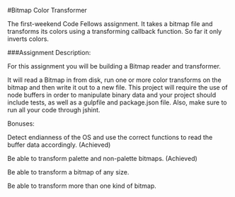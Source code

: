 #Bitmap Color Transformer

The first-weekend Code Fellows assignment. It takes a bitmap file and transforms its colors using a transforming callback function. So far it only inverts colors.

###Assignment Description:

For this assignment you will be building a Bitmap reader and transformer.

It will read a Bitmap in from disk, run one or more color transforms on the bitmap and then write it out to a new file. This project will require the use of node buffers in order to manipulate binary data and your project should include tests, as well as a gulpfile and package.json file. Also, make sure to run all your code through jshint.

Bonuses:

Detect endianness of the OS and use the correct functions to read the buffer data accordingly. (Achieved)

Be able to transform palette and non-palette bitmaps. (Achieved)

Be able to transform a bitmap of any size.

Be able to transform more than one kind of bitmap.